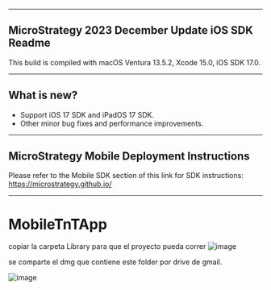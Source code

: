 ---------------------------------------------------------------
MicroStrategy 2023 December Update iOS SDK Readme
---------------------------------------------------------------

This build is compiled with macOS Ventura 13.5.2, Xcode 15.0, iOS SDK 17.0.

---------------------------------------------------------------
What is new?
---------------------------------------------------------------

- Support iOS 17 SDK and iPadOS 17 SDK.
- Other minor bug fixes and performance improvements.

---------------------------------------------------------------
MicroStrategy Mobile Deployment Instructions
---------------------------------------------------------------

Please refer to the Mobile SDK section of this link for SDK instructions:
https://microstrategy.github.io/

---------------------------------------------------------------
# MobileTnTApp

copiar la carpeta Library para que el proyecto pueda correr
![image](https://github.com/bi-factory/MobileTnTApp/assets/64094509/2c9b1bbe-2449-4254-b49c-b356a1a905f6)

se comparte el dmg que contiene este folder por drive de gmail.


![image](https://github.com/bi-factory/MobileTnTApp/assets/64094509/8b52fbc7-66d7-4e7e-b1ce-ae4132ae44d3)
